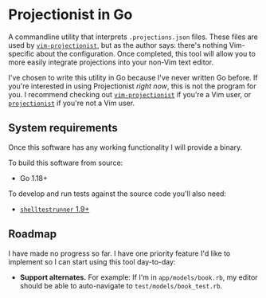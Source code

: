 # Projectionist in Go

A commandline utility that interprets `.projections.json` files. These files
are used by [`vim-projectionist`][1], but as the author says: there's nothing
Vim-specific about the configuration. Once completed, this tool will allow you
to more easily integrate projections into your non-Vim text editor.

I've chosen to write this utility in Go because I've never written Go before.
If you're interested in using Projectionist *right now*, this is not the program
for you. I recommend checking out [`vim-projectionist`][1] if you're a Vim user,
or [`projectionist`][2] if you're not a Vim user.

## System requirements

Once this software has any working functionality I will provide a binary.

To build this software from source:

- Go 1.18+

To develop and run tests against the source code you'll also need:

- [`shelltestrunner` 1.9+](https://github.com/simonmichael/shelltestrunner)

## Roadmap

I have made no progress so far. I have one priority feature I'd like to
implement so I can start using this tool day-to-day:

- **Support alternates.**
  For example: If I'm in `app/models/book.rb`, my editor should be able to
  auto-navigate to `test/models/book_test.rb`.

[1]: https://github.com/tpope/vim-projectionist
[2]: https://github.com/glittershark/projectionist
